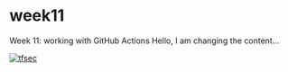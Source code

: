
# week11
Week 11: working with GitHub Actions
Hello, I am changing the content...

[![tfsec](https://github.com/OmGoswami-117/week11/actions/workflows/tfsec.yml/badge.svg)](https://github.com/OmGoswami-117/week11/actions/workflows/tfsec.yml)
